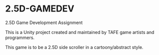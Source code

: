 # 2.5D-GAMEDEV
2.5D Game Development Assignment

This is a Unity project created and maintained by TAFE game artists and programmers.

This game is to be a 2.5D side scroller in a cartoony/abstract style.
